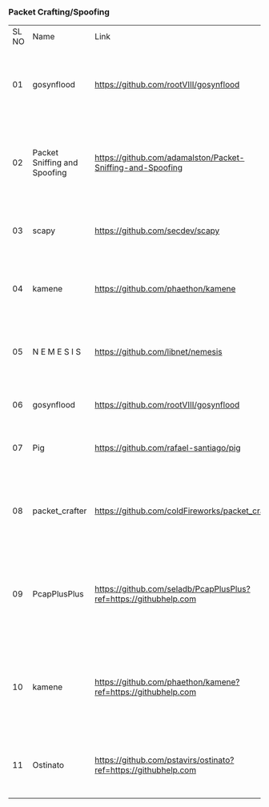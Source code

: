 <h3>Packet Crafting/Spoofing</h3>
<table>
	<tr>
		<td>SL NO</td>
		<td>Name&nbsp;</td>
		<td>Link</td>
		<td>Description</td>
	</tr>
	<tr>
		<td>01</td>
		<td>gosynflood</td>
		<td><a href="https://github.com/rootVIII/gosynflood">https://github.com/rootVIII/gosynflood</a></td>
		<td>Each packet's IP address is spoofed. MAC addresses are not spoofed. It is up to you to spoof your MAC Address beforehand if desired.</td>
	</tr>
	<tr>
		<td>02</td>
		<td>Packet Sniffing and Spoofing</td>
		<td><a href="https://github.com/adamalston/Packet-Sniffing-and-Spoofing">https://github.com/adamalston/Packet-Sniffing-and-Spoofing</a></td>
		<td>Packet sniffing and spoofing are two evolving threats in network security. There are many packet sniffing and spoofing tools, such as Wireshark, tcpdump, netwox, etc.&nbsp;</td>
	</tr>
	<tr>
		<td>03</td>
		<td>scapy</td>
		<td><a href="https://github.com/secdev/scapy">https://github.com/secdev/scapy</a></td>
		<td>Scapy is a powerful Python-based interactive packet manipulation program and library.</td>
	</tr>
	<tr>
		<td>04</td>
		<td>kamene</td>
		<td><a href="https://github.com/phaethon/kamene">https://github.com/phaethon/kamene</a></td>
		<td>Kamene is included in the <a href="http://www.networksecuritytoolkit.org/nst/index.html"> Network Security Toolkit</a> Release 28. It used to be included in NST since Release 22 under former name.</td>
	</tr>
	<tr>
		<td>05</td>
		<td>N E M E S I S</td>
		<td><a href="https://github.com/libnet/nemesis">https://github.com/libnet/nemesis</a></td>
		<td>The Nemesis Project is designed to be a command line based, portable human IP stack for UNIX-like and Windows systems.&nbsp;</td>
	</tr>
	<tr>
		<td>06</td>
		<td>gosynflood</td>
		<td><a href="https://github.com/rootVIII/gosynflood">https://github.com/rootVIII/gosynflood</a></td>
		<td>Repeatedly Send Crafted TCP SYN Packets with Raw Sockets</td>
	</tr>
	<tr>
		<td>07</td>
		<td>Pig</td>
		<td><a href="https://github.com/rafael-santiago/pig">https://github.com/rafael-santiago/pig</a></td>
		<td>Packet crafting tool. You can use Pig to test your IDS/IPS among other stuff.</td>
	</tr>
	<tr>
		<td>08</td>
		<td>packet_crafter</td>
		<td><a href="https://github.com/coldFireworks/packet_crafter">https://github.com/coldFireworks/packet_crafter</a></td>
		<td>Create, parse and manipulate data packets. This crate provides tools which can be used to easily work with data packets using an intuitive high level interface.&nbsp;</td>
	</tr>
		<td>09</td>
		<td>PcapPlusPlus</td>
		<td><a href="https://github.com/seladb/PcapPlusPlus?ref=https://githubhelp.com">https://github.com/seladb/PcapPlusPlus?ref=https://githubhelp.com</a></td>
		<td>PcapPlusPlus is a multiplatform C++ library for capturing, parsing and crafting of network packets. It is designed to be efficient, powerful and easy to use.</td>
	</tr>
	<tr>
		<td>10</td>
		<td>kamene</td>
		<td><a href="https://github.com/phaethon/kamene?ref=https://githubhelp.com">https://github.com/phaethon/kamene?ref=https://githubhelp.com</a></td>
		<td>This is a fork of scapy (http://www.secdev.org) originally developed to implement python3 compatibility. It has been used in production on python3 since 2015. The fork was renamed to kamene in 2018 to reduce any confusion.</td>
	</tr>
	<tr>
		<td>11</td>
		<td>Ostinato</td>
		<td><a href="https://github.com/pstavirs/ostinato?ref=https://githubhelp.com">https://github.com/pstavirs/ostinato?ref=https://githubhelp.com</a></td>
		<td>This is the code repository for the Ostinato network packet crafter and traffic generator</td>
	</tr>
	<tr>
		<td></td>
		<td></td>
		<td><a href=""></a></td>
		<td></td>
	</tr>
	<tr>
		<td></td>
		<td></td>
		<td><a href=""></a></td>
		<td></td>
	</tr>
  
  
  
  
</table>
